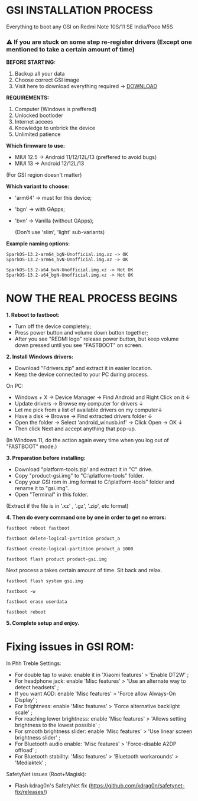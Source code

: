 # GSI INSTALLATION PROCESS
Everything to boot any GSI on Redmi Note 10S/11 SE India/Poco M5S

### ⚠️ If you are stuck on some step re-register drivers (Except one mentioned to take a certain amount of time)

**BEFORE STARTING:**
  1. Backup all your data
  2. Choose correct GSI image
  3. Visit here to download everything required -> [DOWNLOAD](https://www.pling.com/p/1951771/)

**REQUIREMENTS:**
  1. Computer (Windows is preffered)
  2. Unlocked bootloder
  3. Internet accees
  4. Knowledge to unbrick the device
  5. Unlimited patience

**Which firmware to use:**
  - MIUI 12.5 -> Android 11/12/12L/13 (preffered to avoid bugs)
  - MIUI 13 -> Android 12/12L/13
  
   (For GSI region doesn't matter)

**Which variant to choose:**
  - 'arm64' -> must for this device;
  - 'bgn' -> with GApps;
  - 'bvn' -> Vanilla (without GApps);
    
    (Don't use 'slim', 'light' sub-variants)
    
**Example naming options:**

    SparkOS-13.2-arm64_bgN-Unofficial.img.xz -> OK
    SparkOS-13.2-arm64_bvN-Unofficial.img.xz -> OK
    
    SparkOS-13.2-a64_bvN-Unofficial.img.xz -> Not OK
    SparkOS-13.2-a64_bgN-Unofficial.img.xz -> Not OK

# NOW THE REAL PROCESS BEGINS

**1. Reboot to fastboot:**
  - Turn off the device completely;
  - Press power button and volume down button together;
  - After you see "REDMI logo" release power button, but keep volume down pressed until you see "FASTBOOT" on screen.

**2. Install Windows drivers:**
  - Download "Fdrivers.zip" and extract it in easier location.
  - Keep the device connected to your PC during process.
  
  On PC:
   - Windows + X → Device Manager → Find Android and Right Click on it ↓ 
   - Update drivers → Browse my computer for drivers ↓
   - Let me pick from a list of available drivers on my computer↓ 
   - Have a disk → Browse → Find extracted drivers folder ↓
   - Open the folder → Select 'android_winusb.inf' → Click Open -> OK ↓
   - Then click Next and accept anything that pop-up.
    
  (In Windows 11, do the action again every time when you log out of "FASTBOOT" mode.)

**3. Preparation before installing:**
  - Download "platform-tools.zip' and extract it in "C" drive. 
  - Copy "product-gsi.img" to "C:\platform-tools" folder.
  - Copy your GSI rom in .img format to C:\platform-tools" folder and rename it to "gsi.img". 
  - Open "Terminal" in this folder.
   
   (Extract if the file is in '.xz' , '.gz', '.zip', etc format)


**4. Then do every command one by one in order to get no errors:**

```
fastboot reboot fastboot
```
```
fastboot delete-logical-partition product_a
```
```
fastboot create-logical-partition product_a 1000
```
```
fastboot flash product product-gsi.img
```

Next process a takes certain amount of time. Sit back and relax.
```
fastboot flash system gsi.img
```
```
fastboot -w
```
```
fastboot erase userdata
```
```
fastboot reboot
```
**5. Complete setup and enjoy.**

# Fixing issues in GSI ROM:

In Phh Treble Settings:
- For double tap to wake: enable it in 'Xiaomi features' > 'Enable DT2W' ;
- For headphone jack: enable 'Misc features' > 'Use an alternate way to detect headsets' ;
- If you want AOD: enable 'Misc features' > 'Force allow Always-On Display' ;
- For brightness: enable 'Misc features' > 'Force alternative backlight scale' ;
- For reaching lower brightness: enable 'Misc features' > 'Allows setting brightness to the lowest possible' ;
- For smooth brightness slider: enable 'Misc features' > 'Use linear screen brightness slider' ;
- For Bluetooth audio enable: 'Misc features' > 'Force-disable A2DP offload' ; 
- For Bluetooth stability: 'Misc features' > 'Bluetooth workarounds' > 'Mediaktek' ; 

SafetyNet issues (Root+Magisk):
- Flash kdrag0n's SafetyNet fix (https://github.com/kdrag0n/safetynet-fix/releases/)
